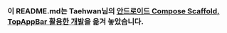 ### 이 README.md는 Taehwan님의 [안드로이드 Compose Scaffold, TopAppBar 활용한 개발](https://thdev.tech/android/2023/01/25/Android-Compose-Scaffold/)을 옮겨 놓았습니다.
